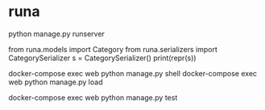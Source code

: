 # runa

python manage.py runserver

from runa.models import Category
from runa.serializers import CategorySerializer
s = CategorySerializer()
print(repr(s))

docker-compose exec web python manage.py shell
docker-compose exec web python manage.py load

docker-compose exec web python manage.py test

